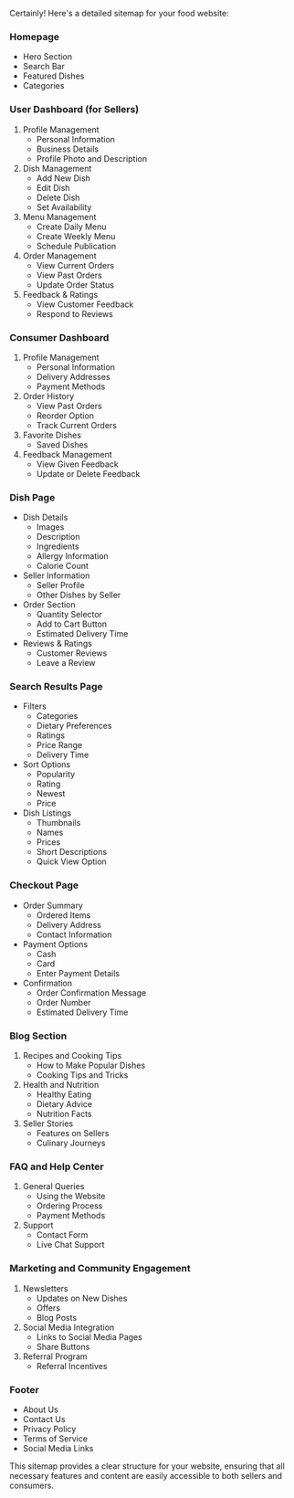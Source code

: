 Certainly! Here's a detailed sitemap for your food website:

### **Homepage**
- Hero Section
- Search Bar
- Featured Dishes
- Categories

### **User Dashboard (for Sellers)**
1. Profile Management
   - Personal Information
   - Business Details
   - Profile Photo and Description
2. Dish Management
   - Add New Dish
   - Edit Dish
   - Delete Dish
   - Set Availability
3. Menu Management
   - Create Daily Menu
   - Create Weekly Menu
   - Schedule Publication
4. Order Management
   - View Current Orders
   - View Past Orders
   - Update Order Status
5. Feedback & Ratings
   - View Customer Feedback
   - Respond to Reviews

### **Consumer Dashboard**
1. Profile Management
   - Personal Information
   - Delivery Addresses
   - Payment Methods
2. Order History
   - View Past Orders
   - Reorder Option
   - Track Current Orders
3. Favorite Dishes
   - Saved Dishes
4. Feedback Management
   - View Given Feedback
   - Update or Delete Feedback

### **Dish Page**
- Dish Details
  - Images
  - Description
  - Ingredients
  - Allergy Information
  - Calorie Count
- Seller Information
  - Seller Profile
  - Other Dishes by Seller
- Order Section
  - Quantity Selector
  - Add to Cart Button
  - Estimated Delivery Time
- Reviews & Ratings
  - Customer Reviews
  - Leave a Review

### **Search Results Page**
- Filters
  - Categories
  - Dietary Preferences
  - Ratings
  - Price Range
  - Delivery Time
- Sort Options
  - Popularity
  - Rating
  - Newest
  - Price
- Dish Listings
  - Thumbnails
  - Names
  - Prices
  - Short Descriptions
  - Quick View Option

### **Checkout Page**
- Order Summary
  - Ordered Items
  - Delivery Address
  - Contact Information
- Payment Options
  - Cash
  - Card
  - Enter Payment Details
- Confirmation
  - Order Confirmation Message
  - Order Number
  - Estimated Delivery Time

### **Blog Section**
1. Recipes and Cooking Tips
   - How to Make Popular Dishes
   - Cooking Tips and Tricks
2. Health and Nutrition
   - Healthy Eating
   - Dietary Advice
   - Nutrition Facts
3. Seller Stories
   - Features on Sellers
   - Culinary Journeys

### **FAQ and Help Center**
1. General Queries
   - Using the Website
   - Ordering Process
   - Payment Methods
2. Support
   - Contact Form
   - Live Chat Support

### **Marketing and Community Engagement**
1. Newsletters
   - Updates on New Dishes
   - Offers
   - Blog Posts
2. Social Media Integration
   - Links to Social Media Pages
   - Share Buttons
3. Referral Program
   - Referral Incentives

### **Footer**
- About Us
- Contact Us
- Privacy Policy
- Terms of Service
- Social Media Links

This sitemap provides a clear structure for your website, ensuring that all necessary features and content are easily accessible to both sellers and consumers.